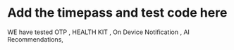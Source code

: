 # Add the timepass and test code here

WE have tested OTP , HEALTH KIT , On Device Notification , AI Recommendations,
